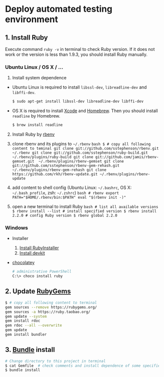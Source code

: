 # Deploy automated testing environment

## 1. Install Ruby

Execute command `ruby -v` in terminal to check Ruby version. If it does not work or the version is less than 1.9.3, you should install Ruby manually.

### Ubuntu Linux / OS X / ...

1. Install system dependence

  - Ubuntu Linux is required to install `libssl-dev`, `libreadline-dev` and `libffi-dev`.
    ```bash
    $ sudo apt-get install libssl-dev libreadline-dev libffi-dev
    ```

  - OS X is required to install [Xcode](http://developer.apple.com/xcode/) and [Homebrew](http://brew.sh/). Then you should install `readline` by Homebrew.
    ```bash
    $ brew install readline
    ```

2.  Install Ruby by [rbenv](https://github.com/sstephenson/rbenv)

  1. clone rbenv and its plugins to `~/.rbenv`
    ```bash
    $ # copy all following content to teminal
    git clone git://github.com/sstephenson/rbenv.git ~/.rbenv
    git clone git://github.com/sstephenson/ruby-build.git ~/.rbenv/plugins/ruby-build
    git clone git://github.com/jamis/rbenv-gemset.git  ~/.rbenv/plugins/rbenv-gemset
    git clone git://github.com/sstephenson/rbenv-gem-rehash.git ~/.rbenv/plugins/rbenv-gem-rehash
    git clone https://github.com/rkh/rbenv-update.git ~/.rbenv/plugins/rbenv-update
    ```

  2. add content to shell config (Ubuntu Linux: `~/.bashrc`, OS X: `~/.bash_profile`, zsh: `~/.zshrc`)
    ```bash
    # rbenv
    export PATH="$HOME/.rbenv/bin:$PATH"
    eval "$(rbenv init -)"
    ```

  3. open a new terminal to install Ruby
    ```bash
    # list all available versions
    $ rbenv install --list
    # install specified version
    $ rbenv install 2.2.0
    # config Ruby version
    $ rbenv global 2.2.0
    ```

### Windows

- Installer
    1. [Install RubyInstaller](http://rubyinstaller.org/downloads/)
    2. [Install devkit](https://github.com/oneclick/rubyinstaller/wiki/Development-Kit#installation-instructions)
- [chocolatey](https://chocolatey.org/packages/ruby)

    ```bash
    # administrative PowerShell
    C:\> choco install ruby
    ```

## 2. Update [RubyGems](https://rubygems.org/)
```bash
$ # copy all following content to terminal
gem sources --remove https://rubygems.org/
gem sources -a https://ruby.taobao.org/
gem update --system
gem install rdoc
gem rdoc --all --overwrite
gem update
gem install bundler
```

## 3. [Bundle](http://bundler.io/) install
```bash
# Change directory to this project in terminal
$ cat Gemfile  # check comments and install dependence of some specified gems
$ bundle install
```
